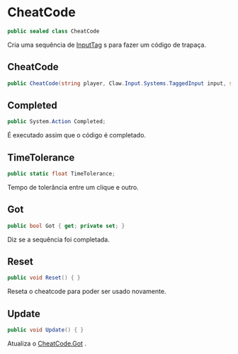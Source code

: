 # CheatCode
```csharp
public sealed class CheatCode
```
Cria uma sequência de [InputTag](/Claw/Input/Systems/InputTag.md#InputTag) s para fazer um código de trapaça.<br />
## CheatCode
```csharp
public CheatCode(string player, Claw.Input.Systems.TaggedInput input, string[] tags) { }
```
## Completed
```csharp
public System.Action Completed;
```
É executado assim que o código é completado.<br />
## TimeTolerance
```csharp
public static float TimeTolerance;
```
Tempo de tolerância entre um clique e outro.<br />
## Got
```csharp
public bool Got { get; private set; } 
```
Diz se a sequência foi completada.<br />
## Reset
```csharp
public void Reset() { }
```
Reseta o cheatcode para poder ser usado novamente.<br />
## Update
```csharp
public void Update() { }
```
Atualiza o [CheatCode.Got](/Claw/Input/Systems/CheatCode.md#Got) .<br />

